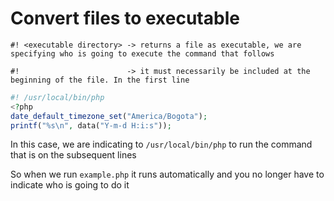 # Convert files to executable



```
#! <executable directory> -> returns a file as executable, we are specifying who is going to execute the command that follows

#!                        -> it must necessarily be included at the beginning of the file. In the first line
```

```php
#! /usr/local/bin/php
<?php
date_default_timezone_set("America/Bogota");
printf("%s\n", data("Y-m-d H:i:s"));
```

In this case, we are indicating to `/usr/local/bin/php` to run the command that is on the subsequent lines

So when we run `example.php` it runs automatically and you no longer have to indicate who is going to do it
